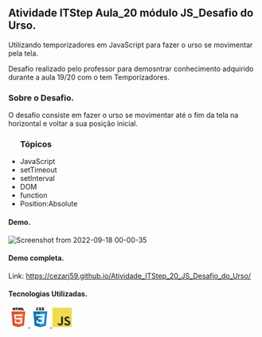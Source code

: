 <h2>Atividade ITStep Aula_20 módulo JS_Desafio do Urso.</h2>
<p>Utilizando temporizadores em JavaScript para fazer o urso se movimentar pela tela.</p>
<p>Desafio realizado pelo professor para demosntrar conhecimento adquirido durante a aula 19/20 com o tem Temporizadores.</p>

<h3>Sobre o Desafio.</h3>
<p>O desafio consiste em fazer o urso se movimentar até o fim da tela na horizontal e voltar a sua posição inicial.</p>


<ul><h3>Tópicos</h3>
<li>JavaScript</li>
<li>setTimeout</li>
<li>setInterval</li>
<li>DOM</li>
<li>function</li>
<li>Position:Absolute</li>
</ul>

<h4>Demo.</h4>

![Screenshot from 2022-09-18 00-00-35](https://user-images.githubusercontent.com/78119622/190883732-8721cd4e-7b17-46dd-8e20-19c9dabd0061.png)

<h4>Demo completa.</h4>

Link: https://cezarj59.github.io/Atividade_ITStep_20_JS_Desafio_do_Urso/

<h4>Tecnologias Utilizadas.</h4>
 
<p align="left">
<a href="https://www.w3.org/html/" target="_blank" rel="noreferrer"> <img src="https://raw.githubusercontent.com/devicons/devicon/master/icons/html5/html5-original-wordmark.svg" alt="html5" width="40" height="40"/> </a> <a href="https://www.w3schools.com/css/" target="_blank" rel="noreferrer"> <img src="https://raw.githubusercontent.com/devicons/devicon/master/icons/css3/css3-original-wordmark.svg" alt="css3" width="40" height="40"/> </a><a href="https://developer.mozilla.org/en-US/docs/Web/JavaScript" target="_blank" rel="noreferrer"> <img src="https://raw.githubusercontent.com/devicons/devicon/master/icons/javascript/javascript-original.svg" alt="javascript" width="40" height="40"/> </a></p> 
